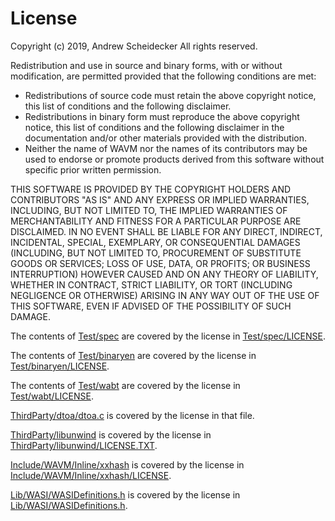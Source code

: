 # License

Copyright (c) 2019, Andrew Scheidecker
All rights reserved.

Redistribution and use in source and binary forms, with or without modification, are permitted provided that the following conditions are met:
* Redistributions of source code must retain the above copyright notice, this list of conditions and the following disclaimer.
* Redistributions in binary form must reproduce the above copyright notice, this list of conditions and the following disclaimer in the documentation and/or other materials provided with the distribution.
* Neither the name of WAVM nor the names of its contributors may be used to endorse or promote products derived from this software without specific prior written permission.

THIS SOFTWARE IS PROVIDED BY THE COPYRIGHT HOLDERS AND CONTRIBUTORS "AS IS" AND ANY EXPRESS OR IMPLIED WARRANTIES, INCLUDING, BUT NOT LIMITED TO, THE IMPLIED WARRANTIES OF MERCHANTABILITY AND FITNESS FOR A PARTICULAR PURPOSE ARE DISCLAIMED. IN NO EVENT SHALL <COPYRIGHT HOLDER> BE LIABLE FOR ANY DIRECT, INDIRECT, INCIDENTAL, SPECIAL, EXEMPLARY, OR CONSEQUENTIAL DAMAGES (INCLUDING, BUT NOT LIMITED TO, PROCUREMENT OF SUBSTITUTE GOODS OR SERVICES; LOSS OF USE, DATA, OR PROFITS; OR BUSINESS INTERRUPTION) HOWEVER CAUSED AND ON ANY THEORY OF LIABILITY, WHETHER IN CONTRACT, STRICT LIABILITY, OR TORT (INCLUDING NEGLIGENCE OR OTHERWISE) ARISING IN ANY WAY OUT OF THE USE OF THIS SOFTWARE, EVEN IF ADVISED OF THE POSSIBILITY OF SUCH DAMAGE.

The contents of [Test/spec](Test/spec) are covered by the license in [Test/spec/LICENSE](Test/spec/LICENSE).

The contents of [Test/binaryen](Test/binaryen) are covered by the license in [Test/binaryen/LICENSE](Test/binaryen/LICENSE).

The contents of [Test/wabt](Test/wabt) are covered by the license in [Test/wabt/LICENSE](Test/wabt/LICENSE).

[ThirdParty/dtoa/dtoa.c](ThirdParty/dtoa/dtoa.c) is covered by the license in that file.

[ThirdParty/libunwind](ThirdParty/libunwind) is covered by the license in [ThirdParty/libunwind/LICENSE.TXT](ThirdParty/libunwind/LICENSE.TXT).

[Include/WAVM/Inline/xxhash](Include/WAVM/Inline/xxhash) is covered by the license in [Include/WAVM/Inline/xxhash/LICENSE](Include/WAVM/Inline/xxhash/LICENSE).

[Lib/WASI/WASIDefinitions.h](Lib/WASI/WASIDefinitions.h) is covered by the license in [Lib/WASI/WASIDefinitions.h](Lib/WASI/WASIDefinitions.h).